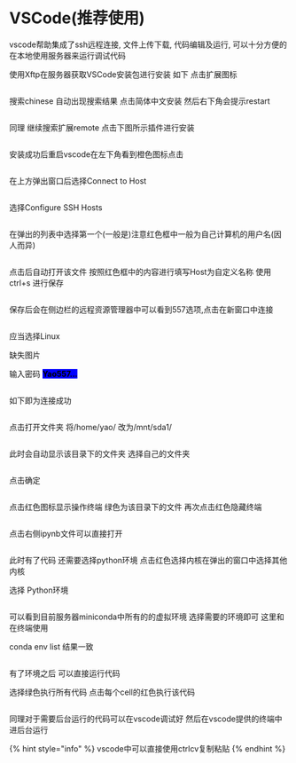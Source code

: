 # VSCode(推荐使用)

vscode帮助集成了ssh远程连接, 文件上传下载, 代码编辑及运行, 可以十分方便的在本地使用服务器来运行调试代码

使用Xftp在服务器获取VSCode安装包进行安装 如下 点击扩展图标

<figure><img src="../../../.gitbook/assets/image_5p3nDn_V5m.png" alt=""><figcaption></figcaption></figure>

搜索chinese 自动出现搜索结果 点击简体中文安装 然后右下角会提示restart

<figure><img src="../../../.gitbook/assets/image_peJRlOQoub.png" alt=""><figcaption></figcaption></figure>

同理 继续搜索扩展remote 点击下图所示插件进行安装

<figure><img src="../../../.gitbook/assets/image_n2IKP4IhdZ.png" alt=""><figcaption></figcaption></figure>

安装成功后重启vscode在左下角看到橙色图标点击

<figure><img src="../../../.gitbook/assets/image_-LQW0aoBtt.png" alt=""><figcaption></figcaption></figure>

在上方弹出窗口后选择Connect to Host

<figure><img src="../../../.gitbook/assets/image_fnvm7aUshb.png" alt=""><figcaption></figcaption></figure>

选择Configure SSH Hosts

<figure><img src="../../../.gitbook/assets/image_I3r9niXqFE.png" alt=""><figcaption></figcaption></figure>

在弹出的列表中选择第一个(一般是)注意红色框中一般为自己计算机的用户名(因人而异)

<figure><img src="../../../.gitbook/assets/image_TZNKAO8Hs4.png" alt=""><figcaption></figcaption></figure>

点击后自动打开该文件 按照红色框中的内容进行填写Host为自定义名称 使用ctrl+s 进行保存

<figure><img src="../../../.gitbook/assets/image_PwjSUmUv5w.png" alt=""><figcaption></figcaption></figure>

保存后会在侧边栏的远程资源管理器中可以看到557选项,点击在新窗口中连接

<figure><img src="../../../.gitbook/assets/image_Znf6NM0tSU.png" alt=""><figcaption></figcaption></figure>

应当选择Linux

缺失图片

输入密码 <mark style="background-color:blue;">**Yao557...**</mark>

<figure><img src="../../../.gitbook/assets/image_Pm-TkZBD9Y.png" alt=""><figcaption></figcaption></figure>

如下即为连接成功

<figure><img src="../../../.gitbook/assets/image_8X_-CSZ3Qk.png" alt=""><figcaption></figcaption></figure>

点击打开文件夹 将/home/yao/ 改为/mnt/sda1/

<figure><img src="../../../.gitbook/assets/image_KXrONOXHxW.png" alt=""><figcaption></figcaption></figure>

此时会自动显示该目录下的文件夹 选择自己的文件夹

<figure><img src="../../../.gitbook/assets/image_8t4fgE3JzC.png" alt=""><figcaption></figcaption></figure>

点击确定

<figure><img src="../../../.gitbook/assets/image_lSt4EVVVvu.png" alt=""><figcaption></figcaption></figure>

点击红色图标显示操作终端 绿色为该目录下的文件 再次点击红色隐藏终端

<figure><img src="../../../.gitbook/assets/image_O_xpFllSo8.png" alt=""><figcaption></figcaption></figure>

点击右侧ipynb文件可以直接打开

<figure><img src="../../../.gitbook/assets/image_ai5VO30D7Z.png" alt=""><figcaption></figcaption></figure>

此时有了代码 还需要选择python环境 点击红色选择内核在弹出的窗口中选择其他内核

选择 Python环境

<figure><img src="../../../.gitbook/assets/image_0OOYeK94iI.png" alt=""><figcaption></figcaption></figure>

可以看到目前服务器miniconda中所有的的虚拟环境 选择需要的环境即可 这里和在终端使用

conda env list 结果一致

<figure><img src="../../../.gitbook/assets/image_hy5JaHhjwJ.png" alt=""><figcaption></figcaption></figure>

有了环境之后 可以直接运行代码

选择绿色执行所有代码 点击每个cell的红色执行该代码

<figure><img src="../../../.gitbook/assets/image_Ja_QekcTJ1.png" alt=""><figcaption></figcaption></figure>

同理对于需要后台运行的代码可以在vscode调试好 然后在vscode提供的终端中进后台运行

{% hint style="info" %}
vscode中可以直接使用ctrlcv复制粘贴
{% endhint %}
